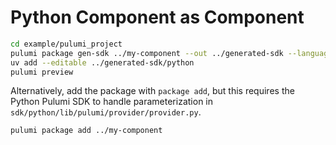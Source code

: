 # Python Component as Component

```bash
cd example/pulumi_project
pulumi package gen-sdk ../my-component --out ../generated-sdk --language python
uv add --editable ../generated-sdk/python
pulumi preview
```

Alternatively, add the package with `package add`, but this requires the Python Pulumi SDK to handle parameterization in `sdk/python/lib/pulumi/provider/provider.py`.

```bash
pulumi package add ../my-component
```
